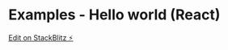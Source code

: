 # Examples - Hello world (React)

[Edit on StackBlitz ⚡️](https://stackblitz.com/edit/smplr-hello-world-react)
